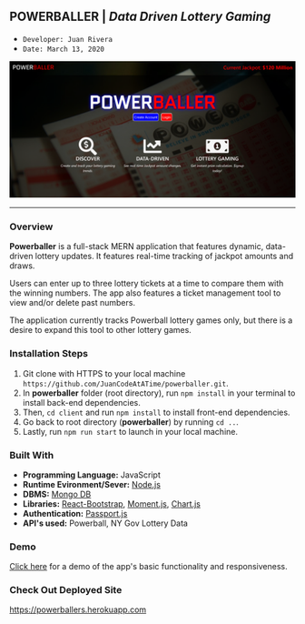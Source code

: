 ## POWERBALLER | *Data Driven Lottery Gaming*
- ```Developer: Juan Rivera```
- ```Date: March 13, 2020```


 ![Powerballer, data-driven lottery gaming](client/public/pb.png)

*****

### Overview

**Powerballer** is a full-stack MERN application that features dynamic, data-driven lottery updates. It features real-time tracking of jackpot amounts and draws. 

Users can enter up to three lottery tickets at a time to compare them with the winning numbers.  The app also features a ticket management tool to view and/or delete past numbers.  

The application currently tracks Powerball lottery games only, but there is a desire to expand this tool to other lottery games.

### Installation Steps
1. Git clone with HTTPS to your local machine ```https://github.com/JuanCodeAtATime/powerballer.git```.
2. In **powerballer** folder (root directory), run ```npm install``` in your terminal to install back-end dependencies.  
3. Then,  ```cd client``` and run ```npm install``` to install front-end dependencies.  
4. Go back to root directory (**powerballer**) by running ``` cd .. ```.
5. Lastly, run ```npm run start``` to launch in your local machine.


### Built With

* **Programming Language:** JavaScript 
* **Runtime Evironment/Sever:**  [Node.js](https://nodejs.org/en/)
* **DBMS:**  [Mongo DB](https://www.mongodb.com/)
* **Libraries:** [React-Bootstrap](https://react-bootstrap.github.io/), [Moment.js](https://momentjs.com), [Chart.js](https://www.chartjs.org/)
* **Authentication:**  [Passport.js](http://www.passportjs.org/)
* **API's used:** Powerball, NY Gov Lottery Data

### Demo
[Click here](https://drive.google.com/file/d/1c0Qlp7O1RKEgRV0bT6zdnAMyLQMWjaj_/view) for a demo of the app's basic functionality and responsiveness.  

### Check Out Deployed Site
https://powerballers.herokuapp.com


